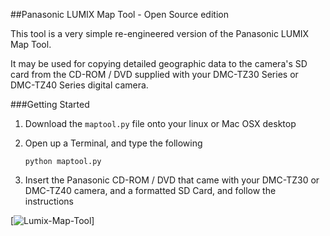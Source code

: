 ##Panasonic LUMIX Map Tool - Open Source edition


This tool is a very simple re-engineered version of the Panasonic LUMIX Map Tool.

It may be used for copying detailed geographic data to the camera's SD card from
the CD-ROM / DVD supplied with your DMC-TZ30 Series or DMC-TZ40 Series digital camera.



###Getting Started

1. Download the `maptool.py` file onto your linux or Mac OSX desktop

2. Open up a Terminal, and type the following

	`python maptool.py`

3. Insert the Panasonic CD-ROM / DVD that came with your DMC-TZ30 or DMC-TZ40 camera, and a formatted SD Card, and follow the instructions



[![Lumix-Map-Tool](http://www.fatlemon.co.uk/wp-content/uploads/Lumix-Map-Tool.png)]